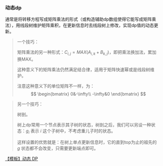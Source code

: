### 动态dp

通常是将转移方程写成矩阵乘法的形式（或构造辅助dp数组使得它能写成矩阵乘法），用线段树维护矩阵乘积，在更新信息时去线段树上修改，实现dp值的动态更新。

> 一个技巧：
>
> 矩阵乘法的另一种形式：$C_{i,j}=MAX(A_{i,k}+B_{k,j})$，即把乘法换加法，累加换MAX。
>
> 这种意义下的矩阵乘法仍然满足结合律，适用于矩阵快速幂或是线段树维护。
>
> 注意这种意义下的单位矩阵不一样，为：
> $$
> \begin{bmatrix}
> 0&-\infty\\
> -\infty&0
> \end{bmatrix}
> $$
> 

> 另一个技巧：
>
> 树剖。
>
> 树上dp常用一个节点表示其子树的状态，树剖之后，我们可以另设一种状态：$g_i$ 表示 $i$ 这个子树中，不考虑重儿子时的状态。
>
> 这样设置的优势就是：在树上单点更新信息时，它的直到top为止的祖先的 $g$ 状态都不会改变，只需要更新端点即可。

[【模板】动态 DP](https://www.luogu.com.cn/problem/P4719)

